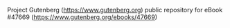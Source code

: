 Project Gutenberg (https://www.gutenberg.org) public repository for eBook #47669 (https://www.gutenberg.org/ebooks/47669)
